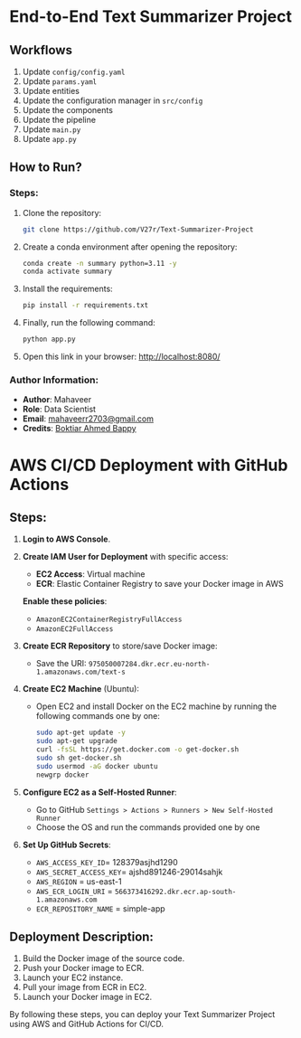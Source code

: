 # End-to-End Text Summarizer Project

## Workflows

1. Update `config/config.yaml`
2. Update `params.yaml`
3. Update entities
4. Update the configuration manager in `src/config`
5. Update the components
6. Update the pipeline
7. Update `main.py`
8. Update `app.py`

## How to Run?

### Steps:

1. Clone the repository:

   ```bash
   git clone https://github.com/V27r/Text-Summarizer-Project
   ```

2. Create a conda environment after opening the repository:

   ```bash
   conda create -n summary python=3.11 -y
   conda activate summary
   ```

3. Install the requirements:

   ```bash
   pip install -r requirements.txt
   ```

4. Finally, run the following command:

   ```bash
   python app.py
   ```

5. Open this link in your browser: [http://localhost:8080/](http://localhost:8080/)

### Author Information:

- **Author**: Mahaveer
- **Role**: Data Scientist
- **Email**: [mahaveerr2703@gmail.com](mailto:mahaveerr2703@gmail.com)
- **Credits**: [Boktiar Ahmed Bappy](https://www.youtube.com/watch?v=p7V4Aa7qEpw)

# AWS CI/CD Deployment with GitHub Actions

## Steps:

1. **Login to AWS Console**.

2. **Create IAM User for Deployment** with specific access:

   - **EC2 Access**: Virtual machine
   - **ECR**: Elastic Container Registry to save your Docker image in AWS

   **Enable these policies**:

   - `AmazonEC2ContainerRegistryFullAccess`
   - `AmazonEC2FullAccess`

3. **Create ECR Repository** to store/save Docker image:

   - Save the URI: `975050007284.dkr.ecr.eu-north-1.amazonaws.com/text-s`

4. **Create EC2 Machine** (Ubuntu):

   - Open EC2 and install Docker on the EC2 machine by running the following commands one by one:

     ```bash
     sudo apt-get update -y
     sudo apt-get upgrade
     curl -fsSL https://get.docker.com -o get-docker.sh
     sudo sh get-docker.sh
     sudo usermod -aG docker ubuntu
     newgrp docker
     ```

5. **Configure EC2 as a Self-Hosted Runner**:

   - Go to GitHub `Settings > Actions > Runners > New Self-Hosted Runner`
   - Choose the OS and run the commands provided one by one

6. **Set Up GitHub Secrets**:

   - `AWS_ACCESS_KEY_ID`= 128379asjhd1290
   - `AWS_SECRET_ACCESS_KEY`= ajshd891246-29014sahjk
   - `AWS_REGION` = us-east-1
   - `AWS_ECR_LOGIN_URI` = `566373416292.dkr.ecr.ap-south-1.amazonaws.com`
   - `ECR_REPOSITORY_NAME` = simple-app

## Deployment Description:

1. Build the Docker image of the source code.
2. Push your Docker image to ECR.
3. Launch your EC2 instance.
4. Pull your image from ECR in EC2.
5. Launch your Docker image in EC2.

By following these steps, you can deploy your Text Summarizer Project using AWS and GitHub Actions for CI/CD.
